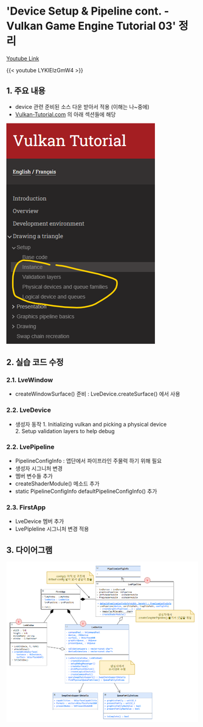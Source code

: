 # 'Device Setup & Pipeline cont. - Vulkan Game Engine Tutorial 03' 정리


[Youtube Link](https://www.youtube.com/watch?v=LYKlEIzGmW4&list=PL8327DO66nu9qYVKLDmdLW_84-yE4auCR)

{{< youtube LYKlEIzGmW4 >}}


## 1. 주요 내용

- device 관련 준비된 소스 다운 받아서 적용 (이해는 나~중에)
- [Vulkan-Tutorial.com](http://https://vulkan-tutorial.com/Drawing_a_triangle/Setup/Instance) 의 아래 섹션들에 해당

![triangle](/images/lve/i3_vulkan-tutorial.png)

## 2. 실습 코드 수정

### 2.1. LveWindow

- createWindowSurface() 준비 : LveDevice.createSurface() 에서 사용

### 2.2. LveDevice

- 생성자 동작
  1. Initializing vulkan and picking a physical device  
  2. Setup validation layers to help debug

### 2.2. LvePipeline

- PipelineConfigInfo : 앱단에서 파이프라인 주물럭 하기 위해 필요  
- 생성자 시그니처 변경  
- 멤버 변수들 추가  
- createShaderModule() 메소드 추가  
- static PipelineConfigInfo defaultPipelineConfigInfo() 추가

### 2.3. FirstApp

- LveDevice 멤버 추가  
- LvePipleline 시그니처 변경 적용

## 3. 다이어그램

![triangle](/images/lve/i3_class-diagram.png)


